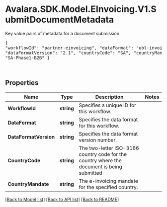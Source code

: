 # Avalara.SDK.Model.EInvoicing.V1.SubmitDocumentMetadata
Key value pairs of metadata for a document submission <br><pre>{  \"workflowId\": \"partner-einvoicing\", \"dataFormat\": \"ubl-invoice\", \"dataFormatVersion\": \"2.1\", \"countryCode\": \"SA\", \"countryMandate\": \"SA-Phase1-B2B\" }</pre> <br> 

## Properties

Name | Type | Description | Notes
------------ | ------------- | ------------- | -------------
**WorkflowId** | **string** | Specifies a unique ID for this workflow. | 
**DataFormat** | **string** | Specifies the data format for this workflow. | 
**DataFormatVersion** | **string** | Specifies the data format version number. | 
**CountryCode** | **string** | The two-letter ISO-3166 country code for the country where the document is being submitted | 
**CountryMandate** | **string** | The e-invoicing mandate for the specified country. | 

[[Back to Model list]](../../../README.md#documentation-for-models) [[Back to API list]](../../../README.md#documentation-for-api-endpoints) [[Back to README]](../../../README.md)

